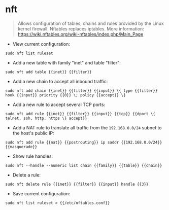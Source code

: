 # nft

> Allows configuration of tables, chains and rules provided by the Linux kernel firewall.
> Nftables replaces iptables.
> More information: <https://wiki.nftables.org/wiki-nftables/index.php/Main_Page>

- View current configuration:

`sudo nft list ruleset`

- Add a new table with family "inet" and table "filter":

`sudo nft add table {{inet}} {{filter}}`

- Add a new chain to accept all inbound traffic:

`sudo nft add chain {{inet}} {{filter}} {{input}} \{ type {{filter}} hook {{input}} priority {{0}} \; policy {{accept}} \}`

- Add a new rule to accept several TCP ports:

`sudo nft add rule {{inet}} {{filter}} {{input}} {{tcp}} {{dport \{ telnet, ssh, http, https \} accept}}`

- Add a NAT rule to translate all traffic from the `192.168.0.0/24` subnet to the host's public IP:

`sudo nft add rule {{nat}} {{postrouting}} ip saddr {{192.168.0.0/24}} {{masquerade}}`

- Show rule handles:

`sudo nft --handle --numeric list chain {{family}} {{table}} {{chain}}`

- Delete a rule:

`sudo nft delete rule {{inet}} {{filter}} {{input}} handle {{3}}`

- Save current configuration:

`sudo nft list ruleset > {{/etc/nftables.conf}}`

